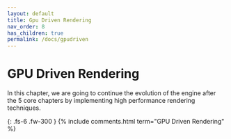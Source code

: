 ```yaml
---
layout: default
title: Gpu Driven Rendering
nav_order: 8
has_children: true
permalink: /docs/gpudriven
---
```


# GPU Driven Rendering
In this chapter, we are going to continue the evolution of the engine after the 5 core chapters by implementing high performance rendering techniques.

{: .fs-6 .fw-300 }
{% include comments.html term="GPU Driven Rendering" %}